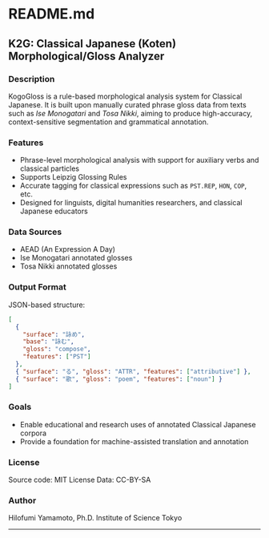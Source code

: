 # README.md

## K2G: Classical Japanese (Koten) Morphological/Gloss Analyzer

### Description

KogoGloss is a rule-based morphological analysis system for Classical Japanese. It is built upon manually curated phrase gloss data from texts such as _Ise Monogatari_ and _Tosa Nikki_, aiming to produce high-accuracy, context-sensitive segmentation and grammatical annotation.

### Features

- Phrase-level morphological analysis with support for auxiliary verbs and classical particles
- Supports Leipzig Glossing Rules
- Accurate tagging for classical expressions such as `PST.REP`, `HON`, `COP`, etc.
- Designed for linguists, digital humanities researchers, and classical Japanese educators

### Data Sources

- AEAD (An Expression A Day)
- Ise Monogatari annotated glosses
- Tosa Nikki annotated glosses

### Output Format

JSON-based structure:

```json
[
  {
    "surface": "詠め",
    "base": "詠む",
    "gloss": "compose",
    "features": ["PST"]
  },
  { "surface": "る", "gloss": "ATTR", "features": ["attributive"] },
  { "surface": "歌", "gloss": "poem", "features": ["noun"] }
]
```

### Goals

- Enable educational and research uses of annotated Classical Japanese corpora
- Provide a foundation for machine-assisted translation and annotation

### License

Source code: MIT License
Data: CC-BY-SA

### Author

Hilofumi Yamamoto, Ph.D.
Institute of Science Tokyo

---
